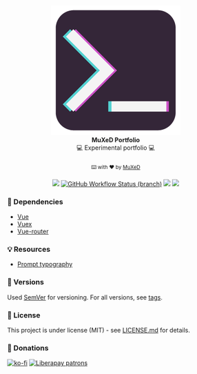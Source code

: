 <p align=center>
  <img width=300 src="./media/Logo_MuXeD.png"/>
  <br>
  <span><strong>MuXeD Portfolio</strong><br>💻 Experimental portfolio 💻<br><br>
    <sub>⌨️ with ❤︎ by
      <a href="https://github.com/juananmuxed">MuXeD</a>
    </sub><br><br>
    <a href="https://muxed.dev/"><img src="https://img.shields.io/website?down_message=Ca%C3%ADdo&label=Web&style=flat&up_message=En%20linea&url=https%3A%2F%2Fmuxed.dev%2F&logo=firefox"></a>
    <a href="https://muxed.dev/"><img alt="GitHub Workflow Status (branch)" src="https://img.shields.io/github/workflow/status/juananmuxed/muxed/Deploy%20to%20web%20server/master?label=Build&logo=github"></a>
    <a href="https://github.com/juananmuxed/muxed/blob/master/LICENSE/"><img src="https://img.shields.io/github/license/juananmuxed/muxed?label=License"></a>
    <a href="https://discord.gg/UnBtckE"><img src="https://img.shields.io/discord/324463341819133953?color=purple&label=Discord&logo=discord"></a>
</p>

### 📂 Dependencies

- [Vue](https://vuejs.org/)
- [Vuex](https://vuex.vuejs.org/)
- [Vue-router](https://router.vuejs.org/)

### 💡 Resources

- [Prompt typography](https://int10h.org/oldschool-pc-fonts/)

### 📌 Versions

Used [SemVer](http://semver.org/) for versioning. For all versions, see [tags](https://github.com/juananmuxed/muxed/tags).

### 📄 License

This project is under license (MIT) - see [LICENSE.md](LICENSE.md) for details.

### 🎁 Donations

[![ko-fi](https://www.ko-fi.com/img/githubbutton_sm.svg)](https://ko-fi.com/U7U21M2BE)
[![Liberapay patrons](https://img.shields.io/liberapay/patrons/MuXeD?color=green&label=Donors&logo=liberapay)](https://liberapay.com/MuXeD/)
